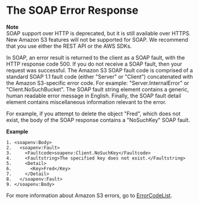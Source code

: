 # The SOAP Error Response<a name="UsingSOAPError"></a>

**Note**  
 SOAP support over HTTP is deprecated, but it is still available over HTTPS\. New Amazon S3 features will not be supported for SOAP\. We recommend that you use either the REST API or the AWS SDKs\. 

In SOAP, an error result is returned to the client as a SOAP fault, with the HTTP response code 500\. If you do not receive a SOAP fault, then your request was successful\. The Amazon S3 SOAP fault code is comprised of a standard SOAP 1\.1 fault code \(either "Server" or "Client"\) concatenated with the Amazon S3\-specific error code\. For example: "Server\.InternalError" or "Client\.NoSuchBucket"\. The SOAP fault string element contains a generic, human readable error message in English\. Finally, the SOAP fault detail element contains miscellaneous information relevant to the error\.

For example, if you attempt to delete the object "Fred", which does not exist, the body of the SOAP response contains a "NoSuchKey" SOAP fault\.

**Example**  

```
1. <soapenv:Body>
2.   <soapenv:Fault>
3.     <Faultcode>soapenv:Client.NoSuchKey</Faultcode>
4.     <Faultstring>The specified key does not exist.</Faultstring>
5.     <Detail>
6.       <Key>Fred</Key>
7.     </Detail>
8.   </soapenv:Fault>
9. </soapenv:Body>
```

For more information about Amazon S3 errors, go to [ErrorCodeList](http://docs.aws.amazon.com/AmazonS3/latest/API/ErrorResponses.html)\.